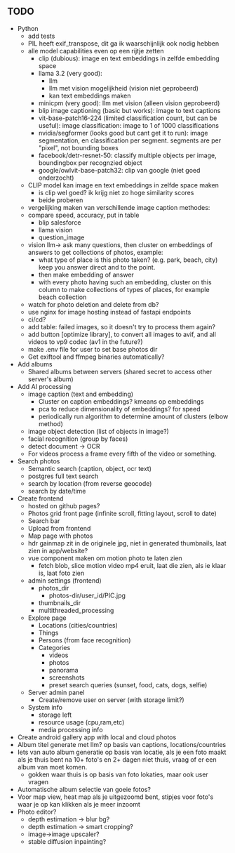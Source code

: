 ## TODO

* Python
  * add tests
  * PIL heeft exif_transpose, dit ga ik waarschijnlijk ook nodig hebben
  * alle model capabilities even op een rijtje zetten
    * clip (dubious): image en text embeddings in zelfde embedding space
    * llama 3.2 (very good): 
      * llm 
      * llm met vision mogelijkheid (vision niet geprobeerd)
      * kan text embeddings maken
    * minicpm (very good): llm met vision (alleen vision geprobeerd)
    * blip image captioning (basic but works): image to text captions
    * vit-base-patch16-224 (limited classification count, but can be useful): image classification: image to 1 of 1000 classifications
    * nvidia/segformer (looks good but cant get it to run): image segmentation, en classification per segment. segments are per "pixel", not bounding boxes
    * facebook/detr-resnet-50: classify multiple objects per image, boundingbox per recognzied object
    * google/owlvit-base-patch32: clip van google (niet goed onderzocht)
  * CLIP model kan image en text embeddings in zelfde space maken
    * is clip wel goed? ik krijg niet zo hoge similarity scores
    * beide proberen
  * vergelijking maken van verschillende image caption methodes:
  * compare speed, accuracy, put in table
    * blip salesforce
    * llama vision
    * question_image
  * vision llm-> ask many questions, then cluster on embeddings of answers to get collections of photos, example:
    * what type of place is this photo taken? (e.g. park, beach, city) keep you answer direct and to the point.
    * then make embedding of answer
    * with every photo having such an embedding, cluster on this column to make collections of types of places, for example beach collection
  * watch for photo deletion and delete from db?
  * use nginx for image hosting instead of fastapi endpoints
  * ci/cd?
  * add table: failed images, so it doesn't try to process them again?
  * add button [optimize library], to convert all images to avif, and all videos to vp9 codec (av1 in the future?)
  * make .env file for user to set base photos dir
  * Get exiftool and ffmpeg binaries automatically?
* Add albums
  * Shared albums between servers (shared secret to access other server's album)
* Add AI processing
  * image caption (text and embedding)
    * Cluster on caption embeddings? kmeans op embeddings
    * pca to reduce dimensionality of embeddings? for speed
    * periodically run algorithm to determine amount of clusters (elbow method)
  * image object detection (list of objects in image?)
  * facial recognition (group by faces)
  * detect document -> OCR
  * For videos process a frame every fifth of the video or something.
* Search photos
  * Semantic search (caption, object, ocr text)
  * postgres full text search
  * search by location (from reverse geocode)
  * search by date/time
* Create frontend
  * hosted on github pages?
  * Photos grid front page (infinite scroll, fitting layout, scroll to date)
  * Search bar
  * Upload from frontend
  * Map page with photos
  * hdr gainmap zit in de originele jpg, niet in generated thumbnails, laat zien in app/website?
  * vue component maken om motion photo te laten zien
    * fetch blob, slice motion video mp4 eruit, laat die zien, als ie klaar is, laat foto zien
  * admin settings (frontend)
    * photos_dir
      * photos-dir/user_id/PIC.jpg
    * thumbnails_dir
    * multithreaded_processing
  * Explore page
    * Locations (cities/countries)
    * Things
    * Persons (from face recognition)
    * Categories
      * videos
      * photos
      * panorama
      * screenshots
      * preset search queries (sunset, food, cats, dogs, selfie)
  * Server admin panel
    * Create/remove user on server (with storage limit?)
  * System info
    * storage left
    * resource usage (cpu,ram,etc)
    * media processing info
* Create android gallery app with local and cloud photos
* Album titel generate met llm? op basis van captions, locations/countries
* Iets van auto album generatie op basis van locatie, als je een foto maakt als je thuis bent na 10+ foto's en 2+ dagen
  niet thuis, vraag of er een album van moet komen.
  * gokken waar thuis is op basis van foto lokaties, maar ook user vragen
* Automatische album selectie van goeie fotos?
* Voor map view, heat map als je uitgezoomd bent, stipjes voor foto's waar je op kan klikken als je meer inzoomt
* Photo editor?
  * depth estimation -> blur bg?
  * depth estimation -> smart cropping?
  * image->image upscaler?
  * stable diffusion inpainting?